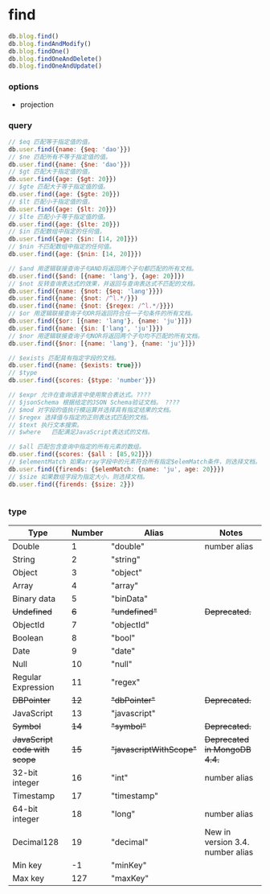 # find
```js
db.blog.find()
db.blog.findAndModify()
db.blog.findOne()
db.blog.findOneAndDelete()
db.blog.findOneAndUpdate()
```



### options

- projection



### query

```js
// $eq 匹配等于指定值的值。
db.user.find({name: {$eq: 'dao'}})
// $ne 匹配所有不等于指定值的值。
db.user.find({name: {$ne: 'dao'}})
// $gt 匹配大于指定值的值。
db.user.find({age: {$gt: 20}})
// $gte 匹配大于等于指定值的值。
db.user.find({age: {$gte: 20}})
// $lt 匹配小于指定值的值。
db.user.find({age: {$lt: 20}})
// $lte 匹配小于等于指定值的值。
db.user.find({age: {$lte: 20}})
// $in 匹配数组中指定的任何值。
db.user.find({age: {$in: [14, 20]}})
// $nin 不匹配数组中指定的任何值。
db.user.find({age: {$nin: [14, 20]}})

// $and 用逻辑联接查询子句AND将返回两个子句都匹配的所有文档。
db.user.find({$and: [{name: 'lang'}, {age: 20}]})
// $not 反转查询表达式的效果，并返回与查询表达式不匹配的文档。
db.user.find({name: {$not: {$eq: 'lang'}}})
db.user.find({name: {$not: /^l.*/}})
db.user.find({name: {$not: {$regex: /^l.*/}}})
// $or 用逻辑联接查询子句OR将返回符合任一子句条件的所有文档。
db.user.find({$or: [{name: 'lang'}, {name: 'ju'}]})
db.user.find({name: {$in: ['lang', 'ju']}})
// $nor 用逻辑联接查询子句NOR将返回两个子句均不匹配的所有文档。
db.user.find({$nor: [{name: 'lang'}, {name: 'ju'}]})

// $exists 匹配具有指定字段的文档。
db.user.find({name: {$exists: true}})
// $type
db.user.find({scores: {$type: 'number'}})

// $expr 允许在查询语言中使用聚合表达式。????
// $jsonSchema 根据给定的JSON Schema验证文档。 ????
// $mod	对字段的值执行模运算并选择具有指定结果的文档。
// $regex 选择值与指定的正则表达式匹配的文档。
// $text 执行文本搜索。
// $where	匹配满足JavaScript表达式的文档。

// $all 匹配包含查询中指定的所有元素的数组。
db.user.find({scores: {$all : [85,92]}})
// $elementMatch 如果array字段中的元素符合所有指定$elemMatch条件，则选择文档。
db.user.find({firends: {$elemMatch: {name: 'ju', age: 20}}})
// $size 如果数组字段为指定大小，则选择文档。
db.user.find({firends: {$size: 2}})



```





### type

| Type                           | Number | Alias                     | Notes                             |
| ------------------------------ | ------ | ------------------------- | --------------------------------- |
| Double                         | 1      | "double"                  | number alias                      |
| String                         | 2      | "string"                  |                                   |
| Object                         | 3      | "object"                  |                                   |
| Array                          | 4      | "array"                   |                                   |
| Binary data                    | 5      | "binData"                 |                                   |
| ~~Undefined~~                  | ~~6~~  | ~~"undefined"~~           | ~~Deprecated.~~                   |
| ObjectId                       | 7      | "objectId"                |                                   |
| Boolean                        | 8      | "bool"                    |                                   |
| Date                           | 9      | "date"                    |                                   |
| Null                           | 10     | "null"                    |                                   |
| Regular Expression             | 11     | "regex"                   |                                   |
| ~~DBPointer~~                  | ~~12~~ | ~~"dbPointer"~~           | ~~Deprecated.~~                   |
| JavaScript                     | 13     | "javascript"              |                                   |
| ~~Symbol~~                     | ~~14~~ | ~~"symbol"~~              | ~~Deprecated.~~                   |
| ~~JavaScript code with scope~~ | ~~15~~ | ~~"javascriptWithScope"~~ | ~~Deprecated in MongoDB 4.4.~~    |
| 32-bit integer                 | 16     | "int"                     | number alias                      |
| Timestamp                      | 17     | "timestamp"               |                                   |
| 64-bit integer                 | 18     | "long"                    | number alias                      |
| Decimal128                     | 19     | "decimal"                 | New in version 3.4.  number alias |
| Min key                        | -1     | "minKey"                  |                                   |
| Max key                        | 127    | "maxKey"                  |                                   |

